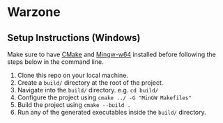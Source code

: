 # Warzone

## Setup Instructions (Windows)
Make sure to have [CMake](https://cmake.org/download/) and [Mingw-w64](https://sourceforge.net/projects/mingw-w64/files/Toolchains%20targetting%20Win32/Personal%20Builds/mingw-builds/installer/mingw-w64-install.exe/download) installed before following the steps below in the command line.

1. Clone this repo on your local machine.
2. Create a `build/` directory at the root of the project.
3. Navigate into the `build/` directory. e.g. `cd build/`
4. Configure the project using `cmake ../ -G "MinGW Makefiles"`
5. Build the project using `cmake --build .`
6. Run any of the generated executables inside the `build/` directory.